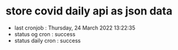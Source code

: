 # store covid daily api as json data

- last cronjob : Thursday, 24 March 2022 13:22:35
- status og cron : success
- status daily cron : success
      
      